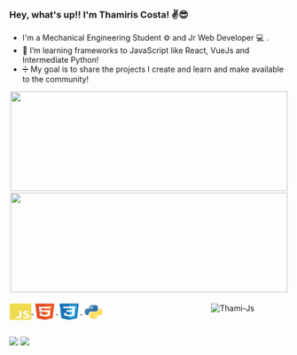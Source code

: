 ### Hey, what's up!! I'm Thamiris Costa!  ✌️😎

- I'm a Mechanical Engineering Student ⚙️ and Jr Web Developer 💻 .
- 📖 I’m learning frameworks to JavaScript like React, VueJs and Intermediate Python!
- ➗  My goal is to share the projects I create and learn and make available to the community!

<div style="display: inline_block" align="center">
  <a href="https://github.com/thamirisvscosta">
  <img height="180em" width="500" src="https://github-readme-stats.vercel.app/api?username=thamirisvscosta&show_icons=true&theme=highcontrast&include_all_commits=true&count_private=true"/>
  <img height="180em" width="500" src="https://github-readme-stats.vercel.app/api/top-langs/?username=thamirisvscosta&layout=compact&langs_count=7&theme=radical"/>
</div>

<div style="display: inline_block"><br>
  <img align="center" alt="Thami-Js" height="30" width="40" src="https://raw.githubusercontent.com/devicons/devicon/master/icons/javascript/javascript-plain.svg">
  <img align="center" alt="Thami-HTML" height="30" width="40" src="https://raw.githubusercontent.com/devicons/devicon/master/icons/html5/html5-original.svg">
  <img align="center" alt="Thami-CSS" height="30" width="40" src="https://raw.githubusercontent.com/devicons/devicon/master/icons/css3/css3-original.svg">
  <img align="center" alt="Thami-Python" height="30" width="40" src="https://raw.githubusercontent.com/devicons/devicon/master/icons/python/python-original.svg">
  <!--<img align="center" alt="Thami-Go" height="30" width="40"  src="https://cdn.jsdelivr.net/gh/devicons/devicon/icons/go/go-original.svg" />-->
  <img img align="right" alt="Thami-Js" height="140" width="140" src="https://user-images.githubusercontent.com/94200167/153612608-d6238166-87e6-4e7d-8243-68247e8e85e7.gif">
</div>
  
  ##
  
  <div>
      <a href = "mailto:thamirisvscosta@gmail.com"><img src="https://img.shields.io/badge/-Gmail-%23333?style=for-the-badge&logo=gmail&logoColor=white" target="_blank"></a>
     <a href="https://www.linkedin.com/in/thamiris-verediano" target="_blank"><img src="https://img.shields.io/badge/-LinkedIn-%230077B5?style=for-the-badge&logo=linkedin&logoColor=white" target="_blank"></a> 
  </div>
 
